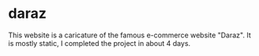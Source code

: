 # daraz

This website is a caricature of the famous e-commerce website "Daraz". It is mostly static, I completed the project in about 4 days.
